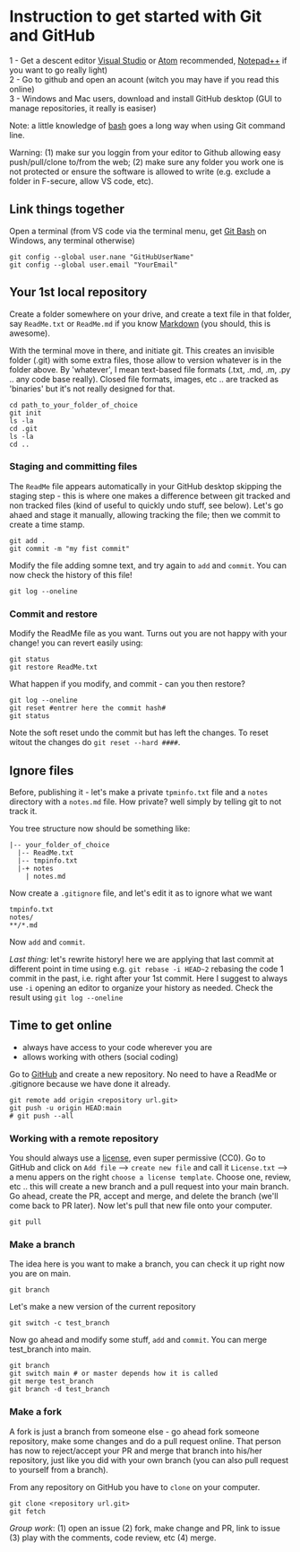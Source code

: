 # Instruction to get started with Git and GitHub

1 - Get a descent editor [Visual Studio](https://code.visualstudio.com/) or [Atom](https://atom.io/) recommended, [Notepad++](https://notepad-plus-plus.org/downloads/) if you want to go really light)  
2 - Go to github and open an acount (witch you may have if you read this online)  
3 - Windows and Mac users, download and install GitHub desktop  (GUI to manage repositories, it really is easiser)  
  
Note: a little knowledge of [bash](https://github.com/CPernet/Quicksheets/blob/main/bash/bash.mkd) goes a long way when using Git command line.  

Warning: (1) make sur you loggin from your editor to Github allowing easy push/pull/clone to/from the web; (2) make sure any folder you work one is not protected or ensure the software is allowed to write (e.g. exclude a folder in F-secure, allow VS code, etc).

## Link things together

Open a terminal (from VS code via the terminal menu, get [Git Bash](https://gitforwindows.org/) on Windows, any terminal otherwise)  
 
```
git config --global user.nane "GitHubUserName"   
git config --global user.email "YourEmail"
```

## Your 1st local repository

Create a folder somewhere on your drive, and create a text file in that folder, say `ReadMe.txt` or `ReadMe.md` if you know [Markdown](https://www.markdownguide.org/) (you should, this is awesome).  
    
With the terminal move in there, and initiate git. This creates an invisible folder (.git) with some extra files, those allow to version whatever is in the folder above. By 'whatever', I mean text-based file formats (.txt, .md, .m, .py .. any code base really). Closed file formats, images, etc .. are tracked as 'binaries' but it's not really designed for that. 

```
cd path_to_your_folder_of_choice  
git init  
ls -la
cd .git
ls -la
cd ..
```
### Staging and committing files

The ``ReadMe`` file appears automatically in your GitHub desktop skipping the staging step - this is where one makes a difference between git tracked and non tracked files (kind of useful to quickly undo stuff, see below). Let's go ahaed and stage it manually, allowing tracking the file; then we commit to create a time stamp.

```
git add .
git commit -m "my fist commit"
```

Modify the file adding somne text, and try again to `add` and `commit`. You can now check the history of this file!  

```
git log --oneline
```

### Commit and restore 

Modify the ReadMe file as you want. Turns out you are not happy with your change! you can revert easily using:

```
git status
git restore ReadMe.txt
```

What happen if you modify, and commit - can you then restore?

```
git log --oneline
git reset #entrer here the commit hash#
git status
```

Note the soft reset undo the commit but has left the changes. To reset witout the changes do ``git reset --hard ####``.  

## Ignore files

Before, publishing it - let's make a private `tpminfo.txt` file and a `notes` directory with a `notes.md` file. How private? well simply by telling git to not track it.  

You tree structure now should be something like:  

```
|-- your_folder_of_choice  
  |-- ReadMe.txt  
  |-- tmpinfo.txt  
  |-+ notes  
    | notes.md  
```

Now create a ``.gitignore`` file, and let's edit it as to ignore what we want

```.gitignore
tmpinfo.txt
notes/
**/*.md
```

Now `add` and `commit`.  
  
_Last thing:_ let's rewrite history! here we are applying that last commit at different point in time using e.g. `git rebase -i HEAD~2` rebasing the code 1 commit in the past, i.e. right after your 1st commit. Here I suggest to always use `-i` opening an editor to organize your history as needed. Check the result using `git log --oneline` 

## Time to get online

- always have access to your code wherever you are
- allows working with others (social coding)

Go to [GitHub](https://github.com/) and create a new repository. No need to have a ReadMe or .gitignore because we have done it already.  

```
git remote add origin <repository url.git> 
git push -u origin HEAD:main
# git push --all
```

### Working with a remote repository

You should always use a [license](https://www.ncbi.nlm.nih.gov/pmc/articles/PMC4506622/), even super permissive (CC0). Go to GitHub and click on `Add file` --> `create new file` and call it `License.txt` --> a menu appers on the right `choose a license template`. Choose one, review, etc .. this will create a new branch and a pull request into your main branch. Go ahead, create the PR, accept and merge, and delete the branch (we'll come back to PR later). Now let's pull that new file onto your computer.

```
git pull
```

### Make a branch 

The idea here is you want to make a branch, you can check it up right now you are on main.

```
git branch
```

Let's make a new version of the current repository
```
git switch -c test_branch
```

Now go ahead and modify some stuff, `add` and `commit`. You can merge test_branch into main.

```
git branch
git switch main # or master depends how it is called 
git merge test_branch
git branch -d test_branch
```

### Make a fork 

 A fork is just a branch from someone else - go ahead fork someone repository, make some changes and do a pull request online. That person has now to reject/accept your PR and merge that branch into his/her repository, just like you did with your own branch (you can also pull request to yourself from a branch).

 From any repository on GitHub you have to `clone` on your computer.  
```
git clone <repository url.git> 
git fetch
```

 _Group work_: (1) open an issue (2) fork, make change and PR, link to issue (3) play with the comments, code review, etc (4) merge.









